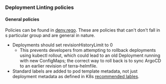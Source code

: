 ### Deployment Linting policies

#### General policies

Policies can be found in [deny.rego](https://github.com/DataBiosphere/github-actions/blob/master/actions/terra-k8s-linter/policy/deployments/deny.rego). These are policies that can't don't fall in s particular group and are general in nature.
* Deployments should set revisionHistoryLimit to 0
    * This prevents developers from attempting to rollback deployments using kubectl rollout, which could lead to an old Deployment running with new ConfigMaps; the correct way to roll back is to sync ArgoCD to an earlier revision of terra-helmfile.
* Standard labels are added to pod template metadata, not just deployment metadata as defined in K8s [recommended lables](https://kubernetes.io/docs/concepts/overview/working-with-objects/common-labels/).
